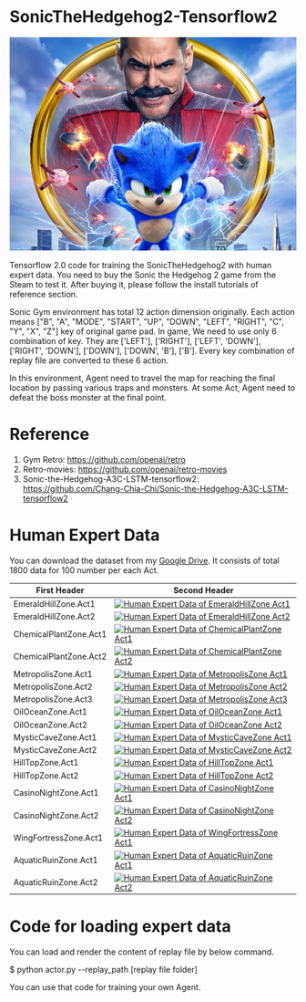 # SonicTheHedgehog2-Tensorflow2
<img src="image/Sonic-The-Hedgehog-Movie-2020.png" width="600" title="Sonic TheHedgehog Movie 2020">

Tensorflow 2.0 code for training the SonicTheHedgehog2 with human expert data. You need to buy the Sonic the Hedgehog 2 game from the Steam to test it. After buying it, please follow the install tutorials of reference section.  

Sonic Gym environment has total 12 action dimension originally. Each action means ["B", "A", "MODE", "START", "UP", "DOWN", "LEFT", "RIGHT", "C", "Y", "X", "Z"] key of original game pad. In game, We need to use only 6 combination of key. They are ['LEFT'], ['RIGHT'], ['LEFT', 'DOWN'], ['RIGHT', 'DOWN'], ['DOWN'], ['DOWN', 'B'], ['B']. Every key combination of replay file are converted to these 6 action.

In this environment, Agent need to travel the map for reaching the final location by passing various traps and monsters. At some Act, Agent need to defeat the boss monster at the final point. 

# Reference
1. Gym Retro: https://github.com/openai/retro
2. Retro-movies: https://github.com/openai/retro-movies
3. Sonic-the-Hedgehog-A3C-LSTM-tensorflow2: https://github.com/Chang-Chia-Chi/Sonic-the-Hedgehog-A3C-LSTM-tensorflow2

# Human Expert Data
You can download the dataset from my [Google Drive](https://drive.google.com/drive/folders/1xmhYnhjeELmnWxPYa7oRgQmrHOldCgtJ?usp=sharing). It consists of total 1800 data for 100 number per each Act. 

| First Header  | Second Header |
| ------------- | ------------- |
| EmeraldHillZone.Act1 | [![Human Expert Data of EmeraldHillZone Act1](https://i3.ytimg.com/vi/Lnp8KadJW2U/hqdefault.jpg)](https://youtu.be/Lnp8KadJW2U) |
| EmeraldHillZone.Act2 | [![Human Expert Data of EmeraldHillZone Act2](https://i3.ytimg.com/vi/tXPcWOsnqkI/hqdefault.jpg)](https://youtu.be/tXPcWOsnqkI) |
| ChemicalPlantZone.Act1 | [![Human Expert Data of ChemicalPlantZone Act1](https://i3.ytimg.com/vi/VTyPPJThAqM/hqdefault.jpg)](https://youtu.be/VTyPPJThAqM) |
| ChemicalPlantZone.Act2 | [![Human Expert Data of ChemicalPlantZone Act2](https://i3.ytimg.com/vi/1M-jv8GW4bc/hqdefault.jpg)](https://youtu.be/1M-jv8GW4bc) |
| MetropolisZone.Act1 | [![Human Expert Data of MetropolisZone Act1](https://i3.ytimg.com/vi/Go2Pb0QsGxo/hqdefault.jpg)](https://youtu.be/Go2Pb0QsGxo) |
| MetropolisZone.Act2 | [![Human Expert Data of MetropolisZone Act2](https://i3.ytimg.com/vi/PIgRHwKMEuQ/hqdefault.jpg)](https://youtu.be/PIgRHwKMEuQ) |
| MetropolisZone.Act3 | [![Human Expert Data of MetropolisZone Act3](https://i3.ytimg.com/vi/hdTzAxawO1U/hqdefault.jpg)](https://youtu.be/hdTzAxawO1U) |
| OilOceanZone.Act1 | [![Human Expert Data of OilOceanZone Act1](https://i3.ytimg.com/vi/h3dkyROZRQg/hqdefault.jpg)](https://youtu.be/h3dkyROZRQg) |
| OilOceanZone.Act2 | [![Human Expert Data of OilOceanZone Act2](https://i3.ytimg.com/vi/8EfG5IDBZGU/hqdefault.jpg)](https://youtu.be/8EfG5IDBZGU) |
| MysticCaveZone.Act1 | [![Human Expert Data of MysticCaveZone Act1](https://i3.ytimg.com/vi/aNRvSk2Ylg8/hqdefault.jpg)](https://youtu.be/aNRvSk2Ylg8) |
| MysticCaveZone.Act2 | [![Human Expert Data of MysticCaveZone Act2](https://i3.ytimg.com/vi/DQmAY0ekLSE/hqdefault.jpg)](https://youtu.be/DQmAY0ekLSE) |
| HillTopZone.Act1 | [![Human Expert Data of HillTopZone Act1](https://i3.ytimg.com/vi/3iUufdoIgb0/hqdefault.jpg)](https://youtu.be/3iUufdoIgb0) |
| HillTopZone.Act2 | [![Human Expert Data of HillTopZone Act2](https://i3.ytimg.com/vi/bG13CWnB3-Q/hqdefault.jpg)](https://youtu.be/bG13CWnB3-Q) |
| CasinoNightZone.Act1 | [![Human Expert Data of CasinoNightZone Act1](https://i3.ytimg.com/vi/DDy2mG8x8kw/hqdefault.jpg)](https://youtu.be/DDy2mG8x8kw) |
| CasinoNightZone.Act2 | [![Human Expert Data of CasinoNightZone Act2](https://i3.ytimg.com/vi/9tJEpHFq6T4/hqdefault.jpg)](https://youtu.be/9tJEpHFq6T4) |
| WingFortressZone.Act1 | [![Human Expert Data of WingFortressZone Act1](https://i3.ytimg.com/vi/xu9ctWTYGr0/hqdefault.jpg)](https://youtu.be/xu9ctWTYGr0) |
| AquaticRuinZone.Act1 | [![Human Expert Data of AquaticRuinZone Act1](https://i3.ytimg.com/vi/PZlf6hVbrbU/hqdefault.jpg)](https://youtu.be/PZlf6hVbrbU) |
| AquaticRuinZone.Act2 | [![Human Expert Data of AquaticRuinZone Act2](https://i3.ytimg.com/vi/fuBFcSBd8v8/hqdefault.jpg)](https://youtu.be/fuBFcSBd8v8) |

# Code for loading expert data
You can load and render the content of replay file by below command.  

$ python actor.py --replay_path [replay file folder]

You can use that code for training your own Agent.
